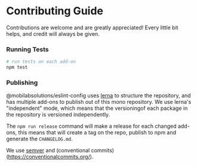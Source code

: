 # Contributing Guide

Contributions are welcome and are greatly appreciated! Every little bit helps, and credit will
always be given.

### Running Tests

```bash
# run tests on each add-on
npm test
```

### Publishing

@mobilabsolutions/eslint-config uses [lerna](https://github.com/lerna/lerna) to structure the repository, and has multiple add-ons to publish out of this mono repository.
We use lerna's "independent" mode, which means that the versioningof each package in the repository is versioned independently.

The `npm run release` command will make a release for each changed add-ons, this means that will create a tag on the repo, publish to npm and generate the `CHANGELOG.md`.

We use [semver](https://semver.org/) and (conventional commits)(https://conventionalcommits.org/).

